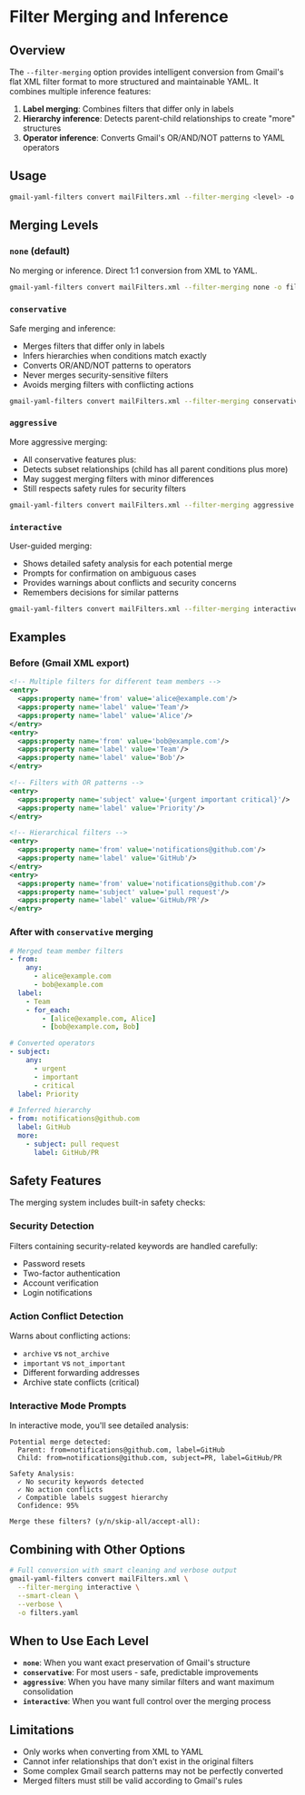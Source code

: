 # Filter Merging and Inference

## Overview

The `--filter-merging` option provides intelligent conversion from Gmail's flat XML filter format to more structured and maintainable YAML. It combines multiple inference features:

1. **Label merging**: Combines filters that differ only in labels
2. **Hierarchy inference**: Detects parent-child relationships to create "more" structures  
3. **Operator inference**: Converts Gmail's OR/AND/NOT patterns to YAML operators

## Usage

```bash
gmail-yaml-filters convert mailFilters.xml --filter-merging <level> -o filters.yaml
```

## Merging Levels

### `none` (default)
No merging or inference. Direct 1:1 conversion from XML to YAML.

```bash
gmail-yaml-filters convert mailFilters.xml --filter-merging none -o filters.yaml
```

### `conservative`
Safe merging and inference:
- Merges filters that differ only in labels
- Infers hierarchies when conditions match exactly
- Converts OR/AND/NOT patterns to operators
- Never merges security-sensitive filters
- Avoids merging filters with conflicting actions

```bash
gmail-yaml-filters convert mailFilters.xml --filter-merging conservative -o filters.yaml
```

### `aggressive`
More aggressive merging:
- All conservative features plus:
- Detects subset relationships (child has all parent conditions plus more)
- May suggest merging filters with minor differences
- Still respects safety rules for security filters

```bash
gmail-yaml-filters convert mailFilters.xml --filter-merging aggressive -o filters.yaml
```

### `interactive`
User-guided merging:
- Shows detailed safety analysis for each potential merge
- Prompts for confirmation on ambiguous cases
- Provides warnings about conflicts and security concerns
- Remembers decisions for similar patterns

```bash
gmail-yaml-filters convert mailFilters.xml --filter-merging interactive -o filters.yaml
```

## Examples

### Before (Gmail XML export)
```xml
<!-- Multiple filters for different team members -->
<entry>
  <apps:property name='from' value='alice@example.com'/>
  <apps:property name='label' value='Team'/>
  <apps:property name='label' value='Alice'/>
</entry>
<entry>
  <apps:property name='from' value='bob@example.com'/>
  <apps:property name='label' value='Team'/>
  <apps:property name='label' value='Bob'/>
</entry>

<!-- Filters with OR patterns -->
<entry>
  <apps:property name='subject' value='{urgent important critical}'/>
  <apps:property name='label' value='Priority'/>
</entry>

<!-- Hierarchical filters -->
<entry>
  <apps:property name='from' value='notifications@github.com'/>
  <apps:property name='label' value='GitHub'/>
</entry>
<entry>
  <apps:property name='from' value='notifications@github.com'/>
  <apps:property name='subject' value='pull request'/>
  <apps:property name='label' value='GitHub/PR'/>
</entry>
```

### After with `conservative` merging
```yaml
# Merged team member filters
- from:
    any:
      - alice@example.com
      - bob@example.com
  label:
    - Team
    - for_each:
        - [alice@example.com, Alice]
        - [bob@example.com, Bob]

# Converted operators
- subject:
    any:
      - urgent
      - important
      - critical
  label: Priority

# Inferred hierarchy
- from: notifications@github.com
  label: GitHub
  more:
    - subject: pull request
      label: GitHub/PR
```

## Safety Features

The merging system includes built-in safety checks:

### Security Detection
Filters containing security-related keywords are handled carefully:
- Password resets
- Two-factor authentication
- Account verification
- Login notifications

### Action Conflict Detection
Warns about conflicting actions:
- `archive` vs `not_archive`
- `important` vs `not_important`
- Different forwarding addresses
- Archive state conflicts (critical)

### Interactive Mode Prompts

In interactive mode, you'll see detailed analysis:

```
Potential merge detected:
  Parent: from=notifications@github.com, label=GitHub
  Child: from=notifications@github.com, subject=PR, label=GitHub/PR

Safety Analysis:
  ✓ No security keywords detected
  ✓ No action conflicts
  ✓ Compatible labels suggest hierarchy
  Confidence: 95%

Merge these filters? (y/n/skip-all/accept-all):
```

## Combining with Other Options

```bash
# Full conversion with smart cleaning and verbose output
gmail-yaml-filters convert mailFilters.xml \
  --filter-merging interactive \
  --smart-clean \
  --verbose \
  -o filters.yaml
```

## When to Use Each Level

- **`none`**: When you want exact preservation of Gmail's structure
- **`conservative`**: For most users - safe, predictable improvements
- **`aggressive`**: When you have many similar filters and want maximum consolidation
- **`interactive`**: When you want full control over the merging process

## Limitations

- Only works when converting from XML to YAML
- Cannot infer relationships that don't exist in the original filters
- Some complex Gmail search patterns may not be perfectly converted
- Merged filters must still be valid according to Gmail's rules